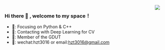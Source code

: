 <img align="right" src="https://github-readme-stats.vercel.app/api?username=JSHZT&show_icons=true&icon_color=CE1D2D&text_color=718096&bg_color=ffffff&hide_title=true" />

### Hi there 👋 , welcome to my space！

- 📌: Focusing on Python & C++
- 🔨: Contacting with Deep Learning for CV
- 🐏: Member of the GDUT
- 📱: wechat:hzt3016 or email:hzt3016@gmail.com
